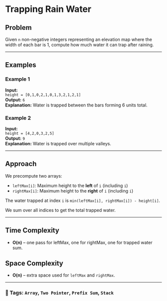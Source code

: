 # Trapping Rain Water

## Problem

Given `n` non-negative integers representing an elevation map where the width of each bar is 1, compute how much water it can trap after raining.

---

## Examples

### Example 1

**Input:**  
`height = [0,1,0,2,1,0,1,3,2,1,2,1]`  
**Output:** `6`  
**Explanation:** Water is trapped between the bars forming 6 units total.

### Example 2

**Input:**  
`height = [4,2,0,3,2,5]`  
**Output:** `9`  
**Explanation:** Water is trapped over multiple valleys.

---

## Approach

We precompute two arrays:

- `leftMax[i]`: Maximum height to the **left** of `i` (including `i`)
- `rightMax[i]`: Maximum height to the **right** of `i` (including `i`)

The water trapped at index `i` is `min(leftMax[i], rightMax[i]) - height[i]`.

We sum over all indices to get the total trapped water.

---

## Time Complexity

- **O(n)** – one pass for leftMax, one for rightMax, one for trapped water sum.

## Space Complexity

- **O(n)** – extra space used for `leftMax` and `rightMax`.

---

### 📌 Tags: `Array`, `Two Pointer`, `Prefix Sum`, `Stack`
